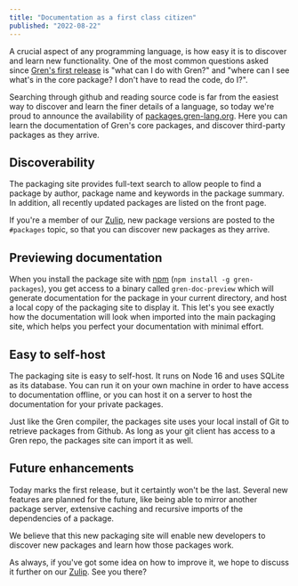 ```yaml
---
title: "Documentation as a first class citizen"
published: "2022-08-22"
---
```


A crucial aspect of any programming language, is how easy it is to discover and learn new functionality. One of the most common questions asked since [Gren's first release](/news/220530_first_release) is "what can I do with Gren?" and "where can I see what's in the core package? I don't have to read the code, do I?".

Searching through github and reading source code is far from the easiest way to discover and learn the finer details of a language, so today we're proud to announce the availability of [packages.gren-lang.org](https://packages.gren-lang.org). Here you can learn the documentation of Gren's core packages, and discover third-party packages as they arrive.

## Discoverability

The packaging site provides full-text search to allow people to find a package by author, package name and keywords in the package summary. In addition, all recently updated packages are listed on the front page.

If you're a member of our [Zulip](https://gren.zulipchat.com), new package versions are posted to the `#packages` topic, so that you can discover new packages as they arrive.

## Previewing documentation

When you install the package site with [npm](https://www.npmjs.com/package/gren-packages) (`npm install -g gren-packages`), you get access to a binary called `gren-doc-preview` which will generate documentation for the package in your current directory, and host a local copy of the packaging site to display it. This let's you see exactly how the documentation will look when imported into the main packaging site, which helps you perfect your documentation with minimal effort.

## Easy to self-host

The packaging site is easy to self-host. It runs on Node 16 and uses SQLite as its database. You can run it on your own machine in order to have access to documentation offline, or you can host it on a server to host the documentation for your private packages.

Just like the Gren compiler, the packages site uses your local install of Git to retrieve packages from Github. As long as your git client has access to a Gren repo, the packages site can import it as well.

## Future enhancements

Today marks the first release, but it certaintly won't be the last. Several new features are planned for the future, like being able to mirror another package server, extensive caching and recursive imports of the dependencies of a package.

We believe that this new packaging site will enable new developers to discover new packages and learn how those packages work.

As always, if you've got some idea on how to improve it, we hope to discuss it further on our [Zulip](https://gren.zulipchat.com). See you there?
